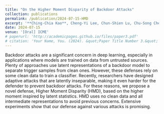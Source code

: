 ```yaml
---
title: "On the Higher Moment Disparity of Backdoor Attacks"
collection: publications
permalink: /publication/2024-07-15-HMD
excerpt: '**Ching-Chia Kao**, Cheng-Yi Lee, Chun-Shien Lu, Chu-Song Chen, Chia-Mu Yu'
date: 2024-07-15
venue: '[Oral] ICME'
# paperurl: 'http://academicpages.github.io/files/paper3.pdf'
# citation: 'Your Name, You. (2024). &quot;Paper Title Number 3.&quot; <i>GitHub Journal of Bugs</i>. 1(3).'
---
```


Backdoor attacks are a significant concern in deep learning, especially in applications where models are trained on data from untrusted sources. Plenty of approaches use latent representations of a backdoor model to separate trigger samples from clean ones. However, these defenses rely on some clean data to train a classifier. Recently, researchers have designed adaptive attacks that are latently inseparable, making it even harder for the defender to prevent backdoor attacks. For these reasons, we propose a novel defense, Higher Moment Disparity (HMD), based on the higher moment inspired by latent statistics. HMD uses no clean data and all intermediate representations to avoid previous concerns. Extensive experiments show that our defense against various attacks is promising. 
